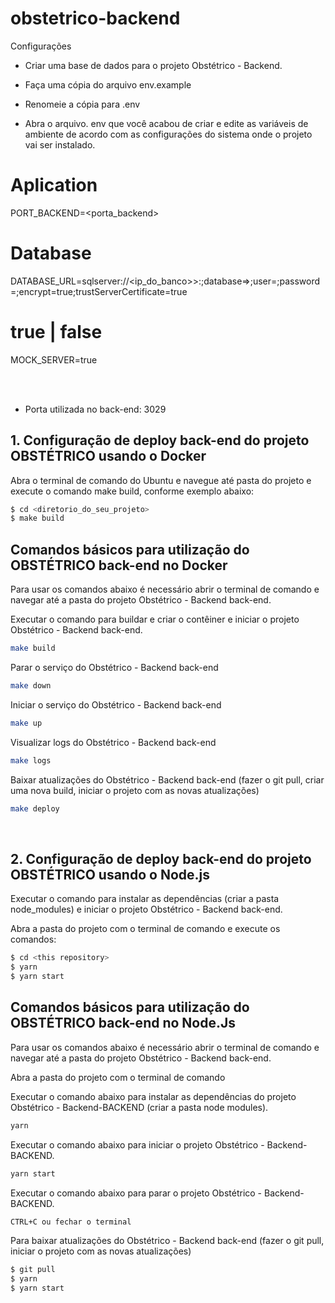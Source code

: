 # obstetrico-backend

Configurações

- Criar uma base de dados para o projeto Obstétrico - Backend.

- Faça uma cópia do arquivo env.example

- Renomeie a cópia para .env

- Abra o arquivo. env que você acabou de criar e edite as variáveis de ambiente de acordo com as configurações do sistema onde o projeto vai ser instalado.

# Aplication

PORT_BACKEND=<porta_backend>

# Database

DATABASE_URL=sqlserver://<ip_do_banco>>:<port>;database=<db>>;user=<usuario>;password=<senha>;encrypt=true;trustServerCertificate=true

# true | false

MOCK_SERVER=true

<br /><br />

- Porta utilizada no back-end: 3029

## 1. Configuração de deploy back-end do projeto OBSTÉTRICO usando o Docker

Abra o terminal de comando do Ubuntu e navegue até pasta do projeto e execute o comando make build, conforme exemplo abaixo:

```sh
$ cd <diretorio_do_seu_projeto>
$ make build
```

## Comandos básicos para utilização do OBSTÉTRICO back-end no Docker

Para usar os comandos abaixo é necessário abrir o terminal de comando e navegar até a pasta do projeto Obstétrico - Backend back-end.

Executar o comando para buildar e criar o contêiner e iniciar o projeto Obstétrico - Backend back-end.

```sh
make build
```

Parar o serviço do Obstétrico - Backend back-end

```sh
make down

```

Iniciar o serviço do Obstétrico - Backend back-end

```sh
make up
```

Visualizar logs do Obstétrico - Backend back-end

```sh
make logs
```

Baixar atualizações do Obstétrico - Backend back-end (fazer o git pull, criar uma nova build, iniciar o projeto com as novas atualizações)

```sh
make deploy
```

<br>

## 2. Configuração de deploy back-end do projeto OBSTÉTRICO usando o Node.js

Executar o comando para instalar as dependências (criar a pasta node_modules) e iniciar o projeto Obstétrico - Backend back-end.

Abra a pasta do projeto com o terminal de comando e execute os comandos:

```sh
$ cd <this repository>
$ yarn
$ yarn start
```

## Comandos básicos para utilização do OBSTÉTRICO back-end no Node.Js

Para usar os comandos abaixo é necessário abrir o terminal de comando e navegar até a pasta do projeto Obstétrico - Backend back-end.

Abra a pasta do projeto com o terminal de comando

Executar o comando abaixo para instalar as dependências do projeto Obstétrico - Backend-BACKEND (criar a pasta node modules).

```sh
yarn
```

Executar o comando abaixo para iniciar o projeto Obstétrico - Backend-BACKEND.

```sh
yarn start
```

Executar o comando abaixo para parar o projeto Obstétrico - Backend-BACKEND.

```sh
CTRL+C ou fechar o terminal
```

Para baixar atualizações do Obstétrico - Backend back-end (fazer o git pull, iniciar o projeto com as novas atualizações)

```sh
$ git pull
$ yarn
$ yarn start
```
